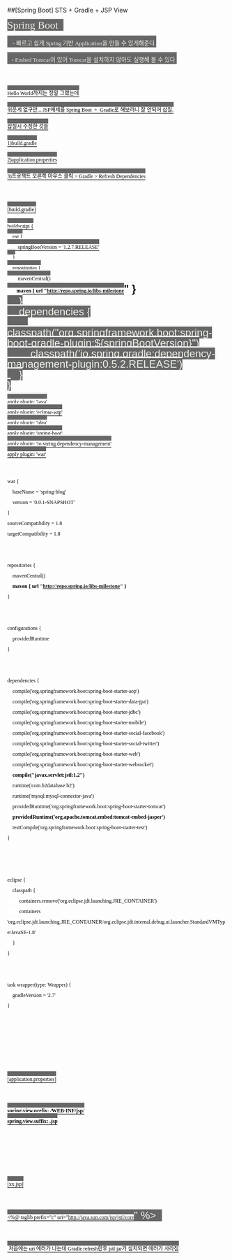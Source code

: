 ##[Spring Boot] STS + Gradle + JSP View
						<div id="postViewArea">						<div id="postViewArea">						<div id="post-view220528429228" class="post-view pcol2 _param(1) _postViewArea220528429228">						<div id="post-view220528429228" class="post-view pcol2 _param(1) _postViewArea220528429228">							<p style="margin-left: 0px;"><span style='font: bold 22px/30px "Helvetica Neue", Helvetica, Arial, sans-serif; text-align: center; color: rgb(122, 122, 122); text-transform: none; text-indent: 0px; letter-spacing: normal; word-spacing: 0px; float: none; display: inline !important; white-space: normal; widows: 1; font-size-adjust: none; font-stretch: normal; background-color: rgb(245, 245, 245); -webkit-text-stroke-width: 0px;'><span style="font: 24px/24px Montserrat, sans-serif; color: rgb(235, 241, 231); text-transform: none; text-indent: 0px; letter-spacing: normal; word-spacing: 0px; float: none; display: inline !important; white-space: normal; widows: 1; font-size-adjust: none; font-stretch: normal; background-color: rgb(102, 102, 102); -webkit-text-stroke-width: 0px;"><span style="font-family: tahoma;">Spring Boot&nbsp;</span>&nbsp;</span></span></p><p style="margin-left: 0px;"><span style='font: bold 22px/30px "Helvetica Neue", Helvetica, Arial, sans-serif; text-align: center; color: rgb(122, 122, 122); text-transform: none; text-indent: 0px; letter-spacing: normal; word-spacing: 0px; float: none; display: inline !important; white-space: normal; widows: 1; font-size-adjust: none; font-stretch: normal; background-color: rgb(245, 245, 245); -webkit-text-stroke-width: 0px;'><span style="font: 24px/24px Montserrat, sans-serif; color: rgb(235, 241, 231); text-transform: none; text-indent: 0px; letter-spacing: normal; word-spacing: 0px; float: none; display: inline !important; white-space: normal; widows: 1; font-size-adjust: none; font-stretch: normal; background-color: rgb(102, 102, 102); -webkit-text-stroke-width: 0px;">&nbsp;<span style="font-family: 돋움체,dotumche,applegothic;"> </span><span style="font-family: 돋움체,dotumche,applegothic; font-size: 10pt;">-</span><span style="font-family: 돋움체,dotumche,applegothic; font-size: 10pt;">&nbsp;빠르고 쉽게 Spring 기반 Application을 만들 수 있게해준다.</span></span></span></p><p style="margin-left: 0px;"><span style='font: bold 22px/30px "Helvetica Neue", Helvetica, Arial, sans-serif; text-align: center; color: rgb(122, 122, 122); text-transform: none; text-indent: 0px; letter-spacing: normal; word-spacing: 0px; float: none; display: inline !important; white-space: normal; widows: 1; font-size-adjust: none; font-stretch: normal; background-color: rgb(245, 245, 245); -webkit-text-stroke-width: 0px;'><span style="font: 24px/24px Montserrat, sans-serif; color: rgb(235, 241, 231); text-transform: none; text-indent: 0px; letter-spacing: normal; word-spacing: 0px; float: none; display: inline !important; white-space: normal; widows: 1; font-size-adjust: none; font-stretch: normal; background-color: rgb(102, 102, 102); -webkit-text-stroke-width: 0px;"><span style="font-family: 돋움체,dotumche,applegothic; font-size: 10pt;">&nbsp;&nbsp; - Embed Tomcat이 있어 Tomcat을 설치하지 않아도 실행해 볼 수 있다.</span></span></span></p><p style="margin-left: 0px;"><span style='font: bold 22px/30px "Helvetica Neue", Helvetica, Arial, sans-serif; text-align: center; color: rgb(122, 122, 122); text-transform: none; text-indent: 0px; letter-spacing: normal; word-spacing: 0px; float: none; display: inline !important; white-space: normal; widows: 1; font-size-adjust: none; font-stretch: normal; background-color: rgb(245, 245, 245); -webkit-text-stroke-width: 0px;'><span style="font: 24px/24px Montserrat, sans-serif; color: rgb(235, 241, 231); text-transform: none; text-indent: 0px; letter-spacing: normal; word-spacing: 0px; float: none; display: inline !important; white-space: normal; widows: 1; font-size-adjust: none; font-stretch: normal; background-color: rgb(102, 102, 102); -webkit-text-stroke-width: 0px;"><span style="font-family: arial; font-size: 11pt;">&#8203;</span></span></span></p><p style="margin-left: 0px;"><span style='font: bold 22px/30px "Helvetica Neue", Helvetica, Arial, sans-serif; text-align: center; color: rgb(122, 122, 122); text-transform: none; text-indent: 0px; letter-spacing: normal; word-spacing: 0px; float: none; display: inline !important; white-space: normal; widows: 1; font-size-adjust: none; font-stretch: normal; background-color: rgb(245, 245, 245); -webkit-text-stroke-width: 0px;'><span style="font: 24px/24px Montserrat, sans-serif; color: rgb(235, 241, 231); text-transform: none; text-indent: 0px; letter-spacing: normal; word-spacing: 0px; float: none; display: inline !important; white-space: normal; widows: 1; font-size-adjust: none; font-stretch: normal; background-color: rgb(102, 102, 102); -webkit-text-stroke-width: 0px;"><span style="color: rgb(0, 0, 0); font-family: 돋움,dotum; font-size: 9pt; background-color: rgb(255, 255, 255);">&#8203;<span style="color: rgb(0, 0, 0); background-color: rgb(255, 255, 255);">Hello World까지는 정말 그랬는데</span></span></span></span></p><p style="margin-left: 0px;"><span style='font: bold 22px/30px "Helvetica Neue", Helvetica, Arial, sans-serif; text-align: center; color: rgb(122, 122, 122); text-transform: none; text-indent: 0px; letter-spacing: normal; word-spacing: 0px; float: none; display: inline !important; white-space: normal; widows: 1; font-size-adjust: none; font-stretch: normal; background-color: rgb(245, 245, 245); -webkit-text-stroke-width: 0px;'><span style="font: 24px/24px Montserrat, sans-serif; color: rgb(235, 241, 231); text-transform: none; text-indent: 0px; letter-spacing: normal; word-spacing: 0px; float: none; display: inline !important; white-space: normal; widows: 1; font-size-adjust: none; font-stretch: normal; background-color: rgb(102, 102, 102); -webkit-text-stroke-width: 0px;"><span style="color: rgb(0, 0, 0); font-family: 돋움,dotum; font-size: 9pt; background-color: rgb(255, 255, 255);">쉬운게 없구만...&nbsp;JSP예제를 Spring Boot&nbsp; + &nbsp;Gradle로 해보려니 잘 안되어 삽질.</span></span></span></p><p style="margin-left: 0px;"><span style='font: bold 22px/30px "Helvetica Neue", Helvetica, Arial, sans-serif; text-align: center; color: rgb(122, 122, 122); text-transform: none; text-indent: 0px; letter-spacing: normal; word-spacing: 0px; float: none; display: inline !important; white-space: normal; widows: 1; font-size-adjust: none; font-stretch: normal; background-color: rgb(245, 245, 245); -webkit-text-stroke-width: 0px;'><span style="font: 24px/24px Montserrat, sans-serif; color: rgb(235, 241, 231); text-transform: none; text-indent: 0px; letter-spacing: normal; word-spacing: 0px; float: none; display: inline !important; white-space: normal; widows: 1; font-size-adjust: none; font-stretch: normal; background-color: rgb(102, 102, 102); -webkit-text-stroke-width: 0px;"><span style="color: rgb(0, 0, 0); font-family: 돋움,dotum; font-size: 9pt; background-color: rgb(255, 255, 255);">&#8203;삽질시 수정한 것들</span></span></span></p><p style="margin-left: 0px;"><span style='font: bold 22px/30px "Helvetica Neue", Helvetica, Arial, sans-serif; text-align: center; color: rgb(122, 122, 122); text-transform: none; text-indent: 0px; letter-spacing: normal; word-spacing: 0px; float: none; display: inline !important; white-space: normal; widows: 1; font-size-adjust: none; font-stretch: normal; background-color: rgb(245, 245, 245); -webkit-text-stroke-width: 0px;'><span style="font: 24px/24px Montserrat, sans-serif; color: rgb(235, 241, 231); text-transform: none; text-indent: 0px; letter-spacing: normal; word-spacing: 0px; float: none; display: inline !important; white-space: normal; widows: 1; font-size-adjust: none; font-stretch: normal; background-color: rgb(102, 102, 102); -webkit-text-stroke-width: 0px;"><span style="color: rgb(0, 0, 0); font-family: 돋움,dotum; font-size: 9pt; background-color: rgb(255, 255, 255);">1)&#8203;build.gradle</span></span></span></p><p style="margin-left: 0px;"><span style='font: bold 22px/30px "Helvetica Neue", Helvetica, Arial, sans-serif; text-align: center; color: rgb(122, 122, 122); text-transform: none; text-indent: 0px; letter-spacing: normal; word-spacing: 0px; float: none; display: inline !important; white-space: normal; widows: 1; font-size-adjust: none; font-stretch: normal; background-color: rgb(245, 245, 245); -webkit-text-stroke-width: 0px;'><span style="font: 24px/24px Montserrat, sans-serif; color: rgb(235, 241, 231); text-transform: none; text-indent: 0px; letter-spacing: normal; word-spacing: 0px; float: none; display: inline !important; white-space: normal; widows: 1; font-size-adjust: none; font-stretch: normal; background-color: rgb(102, 102, 102); -webkit-text-stroke-width: 0px;"><span style="color: rgb(0, 0, 0); font-family: 돋움,dotum; font-size: 9pt; background-color: rgb(255, 255, 255);">2)&#8203;application.properties</span></span></span></p><p style="margin-left: 0px;"><span style='font: bold 22px/30px "Helvetica Neue", Helvetica, Arial, sans-serif; text-align: center; color: rgb(122, 122, 122); text-transform: none; text-indent: 0px; letter-spacing: normal; word-spacing: 0px; float: none; display: inline !important; white-space: normal; widows: 1; font-size-adjust: none; font-stretch: normal; background-color: rgb(245, 245, 245); -webkit-text-stroke-width: 0px;'><span style="font: 24px/24px Montserrat, sans-serif; color: rgb(235, 241, 231); text-transform: none; text-indent: 0px; letter-spacing: normal; word-spacing: 0px; float: none; display: inline !important; white-space: normal; widows: 1; font-size-adjust: none; font-stretch: normal; background-color: rgb(102, 102, 102); -webkit-text-stroke-width: 0px;"><span style="color: rgb(0, 0, 0); font-family: 돋움,dotum; font-size: 9pt; background-color: rgb(255, 255, 255);">3)&#8203;프로젝트 오른쪽 마우스 클릭 &gt; Gradle &gt; Refresh Dependencies</span></span></span></p><p style="margin-left: 0px;"><span style='font: bold 22px/30px "Helvetica Neue", Helvetica, Arial, sans-serif; text-align: center; color: rgb(122, 122, 122); text-transform: none; text-indent: 0px; letter-spacing: normal; word-spacing: 0px; float: none; display: inline !important; white-space: normal; widows: 1; font-size-adjust: none; font-stretch: normal; background-color: rgb(245, 245, 245); -webkit-text-stroke-width: 0px;'><span style="font: 24px/24px Montserrat, sans-serif; color: rgb(235, 241, 231); text-transform: none; text-indent: 0px; letter-spacing: normal; word-spacing: 0px; float: none; display: inline !important; white-space: normal; widows: 1; font-size-adjust: none; font-stretch: normal; background-color: rgb(102, 102, 102); -webkit-text-stroke-width: 0px;"><span style="color: rgb(0, 0, 0); font-family: 돋움,dotum; font-size: 9pt; background-color: rgb(255, 255, 255);">&#8203;</span></span></span></p><p style="margin-left: 0px;"><span style='font: bold 22px/30px "Helvetica Neue", Helvetica, Arial, sans-serif; text-align: center; color: rgb(122, 122, 122); text-transform: none; text-indent: 0px; letter-spacing: normal; word-spacing: 0px; float: none; display: inline !important; white-space: normal; widows: 1; font-size-adjust: none; font-stretch: normal; background-color: rgb(245, 245, 245); -webkit-text-stroke-width: 0px;'><span style="font: 24px/24px Montserrat, sans-serif; color: rgb(235, 241, 231); text-transform: none; text-indent: 0px; letter-spacing: normal; word-spacing: 0px; float: none; display: inline !important; white-space: normal; widows: 1; font-size-adjust: none; font-stretch: normal; background-color: rgb(102, 102, 102); -webkit-text-stroke-width: 0px;"><span style="color: rgb(0, 0, 0); font-family: 돋움,dotum; font-size: 9pt; background-color: rgb(255, 255, 255);">&#8203;[build.gradle]</span></span></span></p><p style="margin-left: 0px;"><span style='font: bold 22px/30px "Helvetica Neue", Helvetica, Arial, sans-serif; text-align: center; color: rgb(122, 122, 122); text-transform: none; text-indent: 0px; letter-spacing: normal; word-spacing: 0px; float: none; display: inline !important; white-space: normal; widows: 1; font-size-adjust: none; font-stretch: normal; background-color: rgb(245, 245, 245); -webkit-text-stroke-width: 0px;'><span style="font: 24px/24px Montserrat, sans-serif; color: rgb(235, 241, 231); text-transform: none; text-indent: 0px; letter-spacing: normal; word-spacing: 0px; float: none; display: inline !important; white-space: normal; widows: 1; font-size-adjust: none; font-stretch: normal; background-color: rgb(102, 102, 102); -webkit-text-stroke-width: 0px;"><span style="color: rgb(0, 0, 0); font-family: 돋움,dotum; font-size: 9pt; background-color: rgb(255, 255, 255);">buildscript {<br />&nbsp;&nbsp;&nbsp; ext {<br />&nbsp;&nbsp;&nbsp;&nbsp;&nbsp;&nbsp;&nbsp; springBootVersion = '1.2.7.RELEASE'<br />&nbsp;&nbsp;&nbsp; }<br />&nbsp;&nbsp;&nbsp; repositories {<br />&nbsp;&nbsp;&nbsp;&nbsp;&nbsp;&nbsp;&nbsp; mavenCentral()<br />&nbsp;&nbsp;&nbsp;<strong><span style="color: rgb(0, 0, 0); background-color: rgb(255, 255, 255);">&nbsp;&nbsp;&nbsp;</span><span style="color: rgb(0, 0, 0); background-color: rgb(255, 255, 255);">&nbsp;</span><span style="color: rgb(0, 0, 0); background-color: rgb(255, 255, 255);">maven { url "</span></strong><a class="con_link" href="http://repo.spring.io/libs-milestone" target="_blank"><strong><span style="color: rgb(0, 0, 0); background-color: rgb(255, 255, 255);">http://repo.spring.io/libs-milestone</span></strong></a><strong><span style="color: rgb(0, 0, 0); background-color: rgb(255, 255, 255);">" }</span><br /></strong>&nbsp;&nbsp;&nbsp; }<br />&nbsp;&nbsp;&nbsp; dependencies {<br />&nbsp;&nbsp;&nbsp;&nbsp;&nbsp;&nbsp;&nbsp; classpath("org.springframework.boot:spring-boot-gradle-plugin:${springBootVersion}") <br />&nbsp;&nbsp;&nbsp;&nbsp;&nbsp;&nbsp;&nbsp; classpath('io.spring.gradle:dependency-management-plugin:0.5.2.RELEASE')<br />&nbsp;&nbsp;&nbsp; }<br />}</span></span></span></p><p style="margin-left: 0px;"><span style='font: bold 22px/30px "Helvetica Neue", Helvetica, Arial, sans-serif; text-align: center; color: rgb(122, 122, 122); text-transform: none; text-indent: 0px; letter-spacing: normal; word-spacing: 0px; float: none; display: inline !important; white-space: normal; widows: 1; font-size-adjust: none; font-stretch: normal; background-color: rgb(245, 245, 245); -webkit-text-stroke-width: 0px;'><span style="font: 24px/24px Montserrat, sans-serif; color: rgb(235, 241, 231); text-transform: none; text-indent: 0px; letter-spacing: normal; word-spacing: 0px; float: none; display: inline !important; white-space: normal; widows: 1; font-size-adjust: none; font-stretch: normal; background-color: rgb(102, 102, 102); -webkit-text-stroke-width: 0px;"><span style="font-family: 돋움,dotum; font-size: 9pt;"><span style="color: rgb(0, 0, 0); background-color: rgb(255, 255, 255);">apply plugin: 'java'</span><br /><span style="color: rgb(0, 0, 0); background-color: rgb(255, 255, 255);">apply plugin: 'eclipse-wtp'</span><br /><span style="color: rgb(0, 0, 0); background-color: rgb(255, 255, 255);">apply plugin: 'idea'</span><br /><span style="color: rgb(0, 0, 0); background-color: rgb(255, 255, 255);">apply plugin: 'spring-boot' </span><br /><span style="color: rgb(0, 0, 0); background-color: rgb(255, 255, 255);">apply plugin: 'io.spring.dependency-management' </span><br /><span style="color: rgb(0, 0, 0); background-color: rgb(255, 255, 255);">apply plugin: 'war'</span></span></span></span></p><span style='font: bold 22px/30px "Helvetica Neue", Helvetica, Arial, sans-serif; text-align: center; color: rgb(122, 122, 122); text-transform: none; text-indent: 0px; letter-spacing: normal; word-spacing: 0px; float: none; display: inline !important; white-space: normal; widows: 1; font-size-adjust: none; font-stretch: normal; background-color: rgb(245, 245, 245); -webkit-text-stroke-width: 0px;'><span style="font: 24px/24px Montserrat, sans-serif; color: rgb(235, 241, 231); text-transform: none; text-indent: 0px; letter-spacing: normal; word-spacing: 0px; float: none; display: inline !important; white-space: normal; widows: 1; font-size-adjust: none; font-stretch: normal; background-color: rgb(102, 102, 102); -webkit-text-stroke-width: 0px;"><span style="font-family: 돋움,dotum; font-size: 9pt;"><p align="left" style="text-align: left; margin-left: 0px;"><br /><span style="color: rgb(0, 0, 0); background-color: rgb(255, 255, 255);">war {</span><br /><span style="color: rgb(0, 0, 0); background-color: rgb(255, 255, 255);">&nbsp;&nbsp;&nbsp; baseName = 'spring-blog'</span><br /><span style="color: rgb(0, 0, 0); background-color: rgb(255, 255, 255);">&nbsp;&nbsp;&nbsp; version = '0.0.1-SNAPSHOT'</span><br /><span style="color: rgb(0, 0, 0); background-color: rgb(255, 255, 255);">}</span><br /><span style="color: rgb(0, 0, 0); background-color: rgb(255, 255, 255);">sourceCompatibility = 1.8</span><br /><span style="color: rgb(0, 0, 0); background-color: rgb(255, 255, 255);">targetCompatibility = 1.8</span></p><p align="left" style="text-align: left;"><br /></p><p align="left" style="text-align: left; margin-left: 0px;"><span style="color: rgb(0, 0, 0); background-color: rgb(255, 255, 255);">repositories {</span><br /><span style="color: rgb(0, 0, 0); background-color: rgb(255, 255, 255);">&nbsp;&nbsp;&nbsp; mavenCentral()</span><br /><span style="color: rgb(0, 0, 0); background-color: rgb(255, 255, 255);">&nbsp;&nbsp;&nbsp; </span><span style="color: rgb(0, 0, 0); background-color: rgb(255, 255, 255);"><strong>maven { url "</strong></span><a class="con_link" href="http://repo.spring.io/libs-milestone" target="_blank"><span style="color: rgb(0, 0, 0); background-color: rgb(255, 255, 255);"><strong>http://repo.spring.io/libs-milestone</strong></span></a><span style="color: rgb(0, 0, 0); background-color: rgb(255, 255, 255);"><strong>" }</strong></span><br /><span style="color: rgb(0, 0, 0); background-color: rgb(255, 255, 255);">}</span></p><p align="left" style="text-align: left;"><br /></p><p align="left" style="text-align: left; margin-left: 0px;"><span style="color: rgb(0, 0, 0); background-color: rgb(255, 255, 255);">configurations {</span><br /><span style="color: rgb(0, 0, 0); background-color: rgb(255, 255, 255);">&nbsp;&nbsp;&nbsp; providedRuntime</span><br /><span style="color: rgb(0, 0, 0); background-color: rgb(255, 255, 255);">}</span></p><p align="left" style="text-align: left;"><br /></p><p align="left" style="text-align: left; margin-left: 0px;"><span style="color: rgb(0, 0, 0); background-color: rgb(255, 255, 255);">dependencies {</span><br /><span style="color: rgb(0, 0, 0); background-color: rgb(255, 255, 255);">&nbsp;&nbsp;&nbsp; compile('org.springframework.boot:spring-boot-starter-aop')</span><br /><span style="color: rgb(0, 0, 0); background-color: rgb(255, 255, 255);">&nbsp;&nbsp;&nbsp; compile('org.springframework.boot:spring-boot-starter-data-jpa')</span><br /><span style="color: rgb(0, 0, 0); background-color: rgb(255, 255, 255);">&nbsp;&nbsp;&nbsp; compile('org.springframework.boot:spring-boot-starter-jdbc')</span><br /><span style="color: rgb(0, 0, 0); background-color: rgb(255, 255, 255);">&nbsp;&nbsp;&nbsp; compile('org.springframework.boot:spring-boot-starter-mobile')</span><br /><span style="color: rgb(0, 0, 0); background-color: rgb(255, 255, 255);">&nbsp;&nbsp;&nbsp; compile('org.springframework.boot:spring-boot-starter-social-facebook')</span><br /><span style="color: rgb(0, 0, 0); background-color: rgb(255, 255, 255);">&nbsp;&nbsp;&nbsp; compile('org.springframework.boot:spring-boot-starter-social-twitter')</span><br /><span style="color: rgb(0, 0, 0); background-color: rgb(255, 255, 255);">&nbsp;&nbsp;&nbsp; compile('org.springframework.boot:spring-boot-starter-web')</span><br /><span style="color: rgb(0, 0, 0); background-color: rgb(255, 255, 255);">&nbsp;&nbsp;&nbsp; compile('org.springframework.boot:spring-boot-starter-websocket')</span><br /><span style="color: rgb(0, 0, 0); background-color: rgb(255, 255, 255);">&nbsp;&nbsp;&nbsp; </span><span style="color: rgb(0, 0, 0); background-color: rgb(255, 255, 255);"><strong>compile("javax.servlet:jstl:1.2")</strong></span><br /><span style="color: rgb(0, 0, 0); background-color: rgb(255, 255, 255);">&nbsp;&nbsp;&nbsp; runtime('com.h2database:h2')</span><br /><span style="color: rgb(0, 0, 0); background-color: rgb(255, 255, 255);">&nbsp;&nbsp;&nbsp; runtime('mysql:mysql-connector-java')</span><br /><span style="color: rgb(0, 0, 0); background-color: rgb(255, 255, 255);">&nbsp;&nbsp;&nbsp; providedRuntime('org.springframework.boot:spring-boot-starter-tomcat')</span><br /><span style="color: rgb(0, 0, 0); background-color: rgb(255, 255, 255);">&nbsp;</span><span style="color: rgb(0, 0, 0); background-color: rgb(255, 255, 255);">&nbsp;&nbsp;</span><strong><span style="color: rgb(0, 0, 0); background-color: rgb(255, 255, 255);"> providedRuntime('org.apache.tomcat.embed:tomcat-embed-jasper')</span><br /></strong><span style="color: rgb(0, 0, 0); background-color: rgb(255, 255, 255);">&nbsp;&nbsp;&nbsp; testCompile('org.springframework.boot:spring-boot-starter-test') </span><br /><span style="color: rgb(0, 0, 0); background-color: rgb(255, 255, 255);">}</span></p><p align="left" style="text-align: left;"><br /></p><p align="left" style="text-align: left; margin-left: 0px;"><br /><span style="color: rgb(0, 0, 0); background-color: rgb(255, 255, 255);">eclipse {</span><br /><span style="color: rgb(0, 0, 0); background-color: rgb(255, 255, 255);">&nbsp;&nbsp;&nbsp; classpath {</span><br /><span style="color: rgb(0, 0, 0); background-color: rgb(255, 255, 255);">&nbsp;&nbsp;&nbsp;&nbsp;&nbsp;&nbsp;&nbsp;&nbsp; containers.remove('org.eclipse.jdt.launching.JRE_CONTAINER')</span><br /><span style="color: rgb(0, 0, 0); background-color: rgb(255, 255, 255);">&nbsp;&nbsp;&nbsp;&nbsp;&nbsp;&nbsp;&nbsp;&nbsp; containers 'org.eclipse.jdt.launching.JRE_CONTAINER/org.eclipse.jdt.internal.debug.ui.launcher.StandardVMType/JavaSE-1.8'</span><br /><span style="color: rgb(0, 0, 0); background-color: rgb(255, 255, 255);">&nbsp;&nbsp;&nbsp; }</span><br /><span style="color: rgb(0, 0, 0); background-color: rgb(255, 255, 255);">}</span></p><p align="left" style="text-align: left;"><br /></p><p align="left" style="text-align: left;"><span style='font: bold 22px/30px "Helvetica Neue", Helvetica, Arial, sans-serif; color: rgb(122, 122, 122); text-transform: none; text-indent: 0px; letter-spacing: normal; word-spacing: 0px; float: none; display: inline !important; white-space: normal; widows: 1; font-size-adjust: none; font-stretch: normal; background-color: rgb(245, 245, 245); -webkit-text-stroke-width: 0px;'><span style="font: 24px/24px Montserrat, sans-serif; color: rgb(235, 241, 231); text-transform: none; text-indent: 0px; letter-spacing: normal; word-spacing: 0px; float: none; display: inline !important; white-space: normal; widows: 1; font-size-adjust: none; font-stretch: normal; background-color: rgb(102, 102, 102); -webkit-text-stroke-width: 0px;"><span style="font-family: 돋움,dotum; font-size: 9pt;"></span></span></span></p><p align="left" style="text-align: left; margin-left: 0px;"><span style="color: rgb(0, 0, 0); background-color: rgb(255, 255, 255);">task wrapper(type: Wrapper) {</span><br /><span style="color: rgb(0, 0, 0); background-color: rgb(255, 255, 255);">&nbsp;&nbsp;&nbsp; gradleVersion = '2.7'</span><br /><span style="color: rgb(0, 0, 0); background-color: rgb(255, 255, 255);">}</span><br /><span style="color: rgb(0, 0, 0); background-color: rgb(255, 255, 255);">&#8203;</span></p><p align="left" style="text-align: left;"><br /></p><p align="left" style="text-align: left;"><span style="color: rgb(0, 0, 0); background-color: rgb(255, 255, 255);">&nbsp;</span></p><p align="left" style="text-align: left;"><br /></p><p align="left" style="text-align: left; margin-left: 0px;"><span style='font: bold 22px/30px "Helvetica Neue", Helvetica, Arial, sans-serif; color: rgb(122, 122, 122); text-transform: none; text-indent: 0px; letter-spacing: normal; word-spacing: 0px; float: none; display: inline !important; white-space: normal; widows: 1; font-size-adjust: none; font-stretch: normal; background-color: rgb(245, 245, 245); -webkit-text-stroke-width: 0px;'><span style="font: 24px/24px Montserrat, sans-serif; color: rgb(235, 241, 231); text-transform: none; text-indent: 0px; letter-spacing: normal; word-spacing: 0px; float: none; display: inline !important; white-space: normal; widows: 1; font-size-adjust: none; font-stretch: normal; background-color: rgb(102, 102, 102); -webkit-text-stroke-width: 0px;"><span style="color: rgb(0, 0, 0); font-family: 돋움,dotum; font-size: 9pt; background-color: rgb(255, 255, 255);">&#8203;<span style="color: rgb(0, 0, 0); background-color: rgb(255, 255, 255);">[</span><span style="color: rgb(0, 0, 0); background-color: rgb(255, 255, 255);"><span style="color: rgb(0, 0, 0); background-color: rgb(255, 255, 255);">&#8203;application</span>.properties]</span></span></span></span></p><p align="left" style="text-align: left;"><br /></p><p align="left" style="text-align: left; margin-left: 0px;"><span style='font: bold 22px/30px "Helvetica Neue", Helvetica, Arial, sans-serif; color: rgb(122, 122, 122); text-transform: none; text-indent: 0px; letter-spacing: normal; word-spacing: 0px; float: none; display: inline !important; white-space: normal; widows: 1; font-size-adjust: none; font-stretch: normal; background-color: rgb(245, 245, 245); -webkit-text-stroke-width: 0px;'><span style="font: 24px/24px Montserrat, sans-serif; color: rgb(235, 241, 231); text-transform: none; text-indent: 0px; letter-spacing: normal; word-spacing: 0px; float: none; display: inline !important; white-space: normal; widows: 1; font-size-adjust: none; font-stretch: normal; background-color: rgb(102, 102, 102); -webkit-text-stroke-width: 0px;"><span style="color: rgb(0, 0, 0); font-family: 돋움,dotum; font-size: 9pt; background-color: rgb(255, 255, 255);"><strong><span style="color: rgb(0, 0, 0); background-color: rgb(255, 255, 255);">spring.view.prefix: /WEB-INF/jsp/</span><br /><span style="color: rgb(0, 0, 0); background-color: rgb(255, 255, 255);">spring.view.suffix: .jsp&#8203;</span></strong></span></span></span></p><p align="left" style="text-align: left;"><br /></p><p align="left" style="text-align: left; margin-left: 0px;"><span style='font: bold 22px/30px "Helvetica Neue", Helvetica, Arial, sans-serif; color: rgb(122, 122, 122); text-transform: none; text-indent: 0px; letter-spacing: normal; word-spacing: 0px; float: none; display: inline !important; white-space: normal; widows: 1; font-size-adjust: none; font-stretch: normal; background-color: rgb(245, 245, 245); -webkit-text-stroke-width: 0px;'><span style="font: 24px/24px Montserrat, sans-serif; color: rgb(235, 241, 231); text-transform: none; text-indent: 0px; letter-spacing: normal; word-spacing: 0px; float: none; display: inline !important; white-space: normal; widows: 1; font-size-adjust: none; font-stretch: normal; background-color: rgb(102, 102, 102); -webkit-text-stroke-width: 0px;"><span style="color: rgb(0, 0, 0); font-family: 돋움,dotum; font-size: 9pt; background-color: rgb(255, 255, 255);">&#8203;</span></span></span></p><p align="left" style="text-align: left;"><br /></p><p align="left" style="text-align: left; margin-left: 0px;"><span style='font: bold 22px/30px "Helvetica Neue", Helvetica, Arial, sans-serif; color: rgb(122, 122, 122); text-transform: none; text-indent: 0px; letter-spacing: normal; word-spacing: 0px; float: none; display: inline !important; white-space: normal; widows: 1; font-size-adjust: none; font-stretch: normal; background-color: rgb(245, 245, 245); -webkit-text-stroke-width: 0px;'><span style="font: 24px/24px Montserrat, sans-serif; color: rgb(235, 241, 231); text-transform: none; text-indent: 0px; letter-spacing: normal; word-spacing: 0px; float: none; display: inline !important; white-space: normal; widows: 1; font-size-adjust: none; font-stretch: normal; background-color: rgb(102, 102, 102); -webkit-text-stroke-width: 0px;"><span style="color: rgb(0, 0, 0); font-family: 돋움,dotum; font-size: 9pt; background-color: rgb(255, 255, 255);">[xx.jsp]</span></span></span></p><p align="left" style="text-align: left;"><br /></p><p align="left" style="text-align: left; margin-left: 0px;"><span style='font: bold 22px/30px "Helvetica Neue", Helvetica, Arial, sans-serif; color: rgb(122, 122, 122); text-transform: none; text-indent: 0px; letter-spacing: normal; word-spacing: 0px; float: none; display: inline !important; white-space: normal; widows: 1; font-size-adjust: none; font-stretch: normal; background-color: rgb(245, 245, 245); -webkit-text-stroke-width: 0px;'><span style="font: 24px/24px Montserrat, sans-serif; color: rgb(235, 241, 231); text-transform: none; text-indent: 0px; letter-spacing: normal; word-spacing: 0px; float: none; display: inline !important; white-space: normal; widows: 1; font-size-adjust: none; font-stretch: normal; background-color: rgb(102, 102, 102); -webkit-text-stroke-width: 0px;"><span style="color: rgb(0, 0, 0); font-family: 돋움,dotum; font-size: 9pt; background-color: rgb(255, 255, 255);">&lt;%@ taglib prefix="c" uri="<a class="con_link" href="http://java.sun.com/jsp/jstl/core" target="_blank"><span style="color: rgb(0, 0, 0); background-color: rgb(255, 255, 255);">http://java.sun.com/jsp/jstl/core</span></a>" %&gt;&nbsp;&nbsp; </span></span></span></p><p align="left" style="text-align: left;"><br /></p><p align="left" style="text-align: left; margin-left: 0px;"><span style='font: bold 22px/30px "Helvetica Neue", Helvetica, Arial, sans-serif; color: rgb(122, 122, 122); text-transform: none; text-indent: 0px; letter-spacing: normal; word-spacing: 0px; float: none; display: inline !important; white-space: normal; widows: 1; font-size-adjust: none; font-stretch: normal; background-color: rgb(245, 245, 245); -webkit-text-stroke-width: 0px;'><span style="font: 24px/24px Montserrat, sans-serif; color: rgb(235, 241, 231); text-transform: none; text-indent: 0px; letter-spacing: normal; word-spacing: 0px; float: none; display: inline !important; white-space: normal; widows: 1; font-size-adjust: none; font-stretch: normal; background-color: rgb(102, 102, 102); -webkit-text-stroke-width: 0px;"><span style="color: rgb(0, 0, 0); font-family: 돋움,dotum; font-size: 9pt; background-color: rgb(255, 255, 255);">&nbsp;처음에는 uri 에러가 나는데 Gradle refresh한후 jstl jar가 설치되면 에러가 사라짐</span></span></span></p></span></span></span><span id="husky_bookmark_end_1446570510924"></span><span id="husky_bookmark_start_1446570510924"></span><p>&nbsp;</p>						</div>						</div>